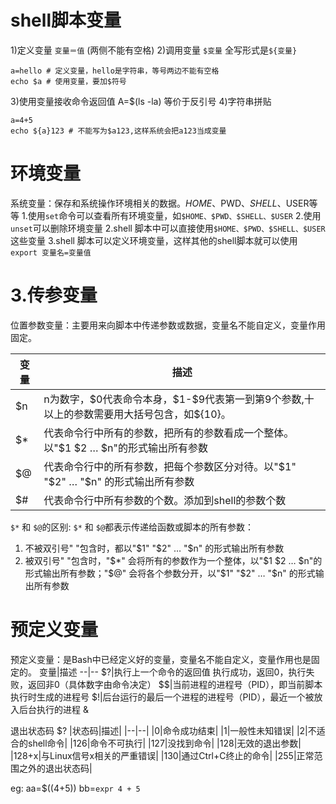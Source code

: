 # shell脚本变量
1)定义变量
`变量＝值` (两侧不能有空格)
2)调用变量
`$变量` 全写形式是`${变量}`
```shell
a=hello # 定义变量，hello是字符串，等号两边不能有空格
echo $a # 使用变量，要加$符号
```
3)使用变量接收命令返回值
A=$(ls -la) 等价于反引号
4)字符串拼贴
```
a=4+5
echo ${a}123 # 不能写为$a123,这样系统会把a123当成变量
```

# 环境变量
系统变量：保存和系统操作环境相关的数据。$HOME、$PWD、$SHELL、$USER等等
1.使用`set`命令可以查看所有环境变量，如`$HOME、$PWD、$SHELL、$USER`
2.使用`unset`可以删除环境变量
2.shell 脚本中可以直接使用`$HOME、$PWD、$SHELL、$USER`这些变量
3.shell 脚本可以定义环境变量，这样其他的shell脚本就可以使用 ` export 变量名=变量值`


# 3.传参变量
位置参数变量：主要用来向脚本中传递参数或数据，变量名不能自定义，变量作用固定。

变量|描述
--|--
\$n|n为数字，\$0代表命令本身，\$1-$9代表第一到第9个参数,十以上的参数需要用大括号包含，如\${10}。
\$*|代表命令行中所有的参数，把所有的参数看成一个整体。以"$1 $2 … $n"的形式输出所有参数
$@|代表命令行中的所有参数，把每个参数区分对待。以"$1" "$2" … "$n" 的形式输出所有参数
$#|代表命令行中所有参数的个数。添加到shell的参数个数


`$*` 和 `$@`的区别:
`$*` 和 `$@`都表示传递给函数或脚本的所有参数：

1. 不被双引号" "包含时，都以"$1" "$2" … "$n" 的形式输出所有参数
2. 被双引号" "包含时，"$*" 会将所有的参数作为一个整体，以"$1 $2 … $n"的形式输出所有参数；"$@" 会将各个参数分开，以"$1" "$2" … "$n" 的形式输出所有参数



# 预定义变量
预定义变量：是Bash中已经定义好的变量，变量名不能自定义，变量作用也是固定的。
变量|描述
--|--
$?|执行上一个命令的返回值   执行成功，返回0，执行失败，返回非0（具体数字由命令决定）
$$|当前进程的进程号（PID），即当前脚本执行时生成的进程号
$!|后台运行的最后一个进程的进程号（PID），最近一个被放入后台执行的进程   &



退出状态码 $?
|状态码|描述|
|--|--|
|0|命令成功结束|
|1|一般性未知错误|
|2|不适合的shell命令|
|126|命令不可执行|
|127|没找到命令|
|128|无效的退出参数|
|128+x|与Linux信号x相关的严重错误|
|130|通过Ctrl+C终止的命令|
|255|正常范围之外的退出状态码|


eg: aa=$((4+5))
bb=`expr 4 + 5 `
